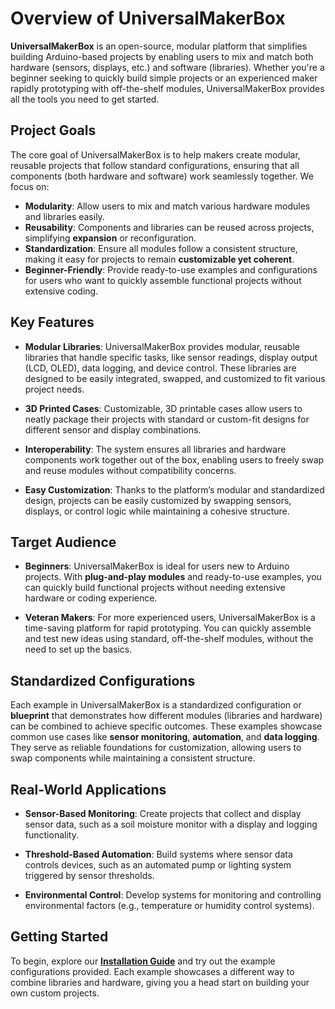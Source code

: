 # Overview of UniversalMakerBox

**UniversalMakerBox** is an open-source, modular platform that simplifies building Arduino-based projects by enabling users to mix and match both hardware (sensors, displays, etc.) and software (libraries). Whether you're a beginner seeking to quickly build simple projects or an experienced maker rapidly prototyping with off-the-shelf modules, UniversalMakerBox provides all the tools you need to get started.

## Project Goals

The core goal of UniversalMakerBox is to help makers create modular, reusable projects that follow standard configurations, ensuring that all components (both hardware and software) work seamlessly together. We focus on:

- **Modularity**: Allow users to mix and match various hardware modules and libraries easily.
- **Reusability**: Components and libraries can be reused across projects, simplifying **expansion** or reconfiguration.
- **Standardization**: Ensure all modules follow a consistent structure, making it easy for projects to remain **customizable yet coherent**.
- **Beginner-Friendly**: Provide ready-to-use examples and configurations for users who want to quickly assemble functional projects without extensive coding.

## Key Features

- **Modular Libraries**: UniversalMakerBox provides modular, reusable libraries that handle specific tasks, like sensor readings, display output (LCD, OLED), data logging, and device control. These libraries are designed to be easily integrated, swapped, and customized to fit various project needs.

- **3D Printed Cases**: Customizable, 3D printable cases allow users to neatly package their projects with standard or custom-fit designs for different sensor and display combinations.

- **Interoperability**: The system ensures all libraries and hardware components work together out of the box, enabling users to freely swap and reuse modules without compatibility concerns.

- **Easy Customization**: Thanks to the platform’s modular and standardized design, projects can be easily customized by swapping sensors, displays, or control logic while maintaining a cohesive structure.

## Target Audience

- **Beginners**: UniversalMakerBox is ideal for users new to Arduino projects. With **plug-and-play modules** and ready-to-use examples, you can quickly build functional projects without needing extensive hardware or coding experience.

- **Veteran Makers**: For more experienced users, UniversalMakerBox is a time-saving platform for rapid prototyping. You can quickly assemble and test new ideas using standard, off-the-shelf modules, without the need to set up the basics.

## Standardized Configurations

Each example in UniversalMakerBox is a standardized configuration or **blueprint** that demonstrates how different modules (libraries and hardware) can be combined to achieve specific outcomes. These examples showcase common use cases like **sensor monitoring**, **automation**, and **data logging**. They serve as reliable foundations for customization, allowing users to swap components while maintaining a consistent structure.

## Real-World Applications

- **Sensor-Based Monitoring**: Create projects that collect and display sensor data, such as a soil moisture monitor with a display and logging functionality.

- **Threshold-Based Automation**: Build systems where sensor data controls devices, such as an automated pump or lighting system triggered by sensor thresholds.

- **Environmental Control**: Develop systems for monitoring and controlling environmental factors (e.g., temperature or humidity control systems).

## Getting Started

To begin, explore our **[Installation Guide](installation.md)** and try out the example configurations provided. Each example showcases a different way to combine libraries and hardware, giving you a head start on building your own custom projects.
